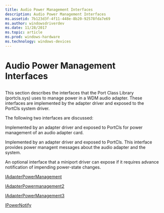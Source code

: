 ```yaml
---
title: Audio Power Management Interfaces
description: Audio Power Management Interfaces
ms.assetid: 7b123d3f-4f11-448e-8b20-92578fda7e69
ms.author: windowsdriverdev
ms.date: 11/28/2017
ms.topic: article
ms.prod: windows-hardware
ms.technology: windows-devices
---
```


# Audio Power Management Interfaces


## <span id="ddk_audio_power_management_interfaces_ks"></span><span id="DDK_AUDIO_POWER_MANAGEMENT_INTERFACES_KS"></span>


This section describes the interfaces that the Port Class Library (portcls.sys) uses to manage power in a WDM audio adapter. These interfaces are implemented by the adapter driver and exposed to the PortCls system driver.

The following two interfaces are discussed:

Implemented by an adapter driver and exposed to PortCls for power management of an audio adapter card.

Implemented by an adapter driver and exposed to PortCls. This interface provides power managent messages about the audio adapter and the system.

An optional interface that a miniport driver can expose if it requires advance notification of impending power-state changes.

[IAdapterPowerManagement](https://msdn.microsoft.com/library/windows/hardware/ff536485)

[IAdapterPowermanagement2](https://msdn.microsoft.com/library/windows/hardware/ff536486)

[IAdapterPowerManagement3](https://msdn.microsoft.com/library/windows/hardware/jj200330)

[IPowerNotify](https://msdn.microsoft.com/library/windows/hardware/ff536947)

 

 





